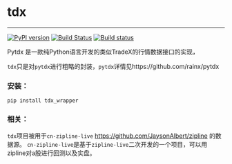 # tdx

----------------------

[![PyPI version](https://badge.fury.io/py/tdx_wrapper.svg)](https://badge.fury.io/py/tdx_wrapper)
[![Build Status](https://travis-ci.org/JaysonAlbert/tdx.svg?branch=master)](https://travis-ci.org/JaysonAlbert/tdx)
[![Build status](https://ci.appveyor.com/api/projects/status/t3l17kh3fj546n2w/branch/master?svg=true)](https://ci.appveyor.com/project/JaysonAlbert/tdx/branch/master)

Pytdx 是一款纯Python语言开发的类似TradeX的行情数据接口的实现，


`tdx`只是对`pytdx`进行粗略的封装，`pytdx`详情见https://github.com/rainx/pytdx

### 安装：

    pip install tdx_wrapper


### 相关：

`tdx`项目被用于`cn-zipline-live` https://github.com/JaysonAlbert/zipline 的数据源。 `cn-zipline-live`是基于`zipline-live`二次开发的一个项目，可以用zipline对a股进行回测以及实盘。
